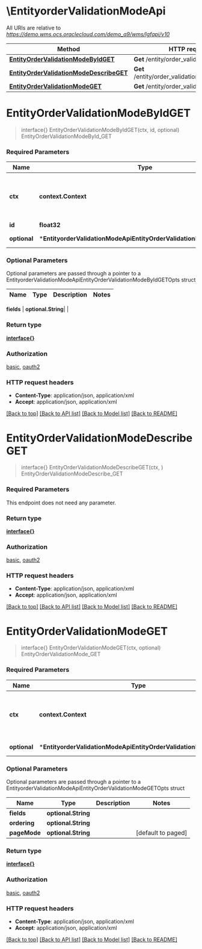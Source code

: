 # \EntityorderValidationModeApi

All URIs are relative to *https://demo.wms.ocs.oraclecloud.com/demo_a9/wms/lgfapi/v10*

Method | HTTP request | Description
------------- | ------------- | -------------
[**EntityOrderValidationModeByIdGET**](EntityorderValidationModeApi.md#EntityOrderValidationModeByIdGET) | **Get** /entity/order_validation_mode/{id} | EntityOrderValidationModeById_GET
[**EntityOrderValidationModeDescribeGET**](EntityorderValidationModeApi.md#EntityOrderValidationModeDescribeGET) | **Get** /entity/order_validation_mode/describe | EntityOrderValidationModeDescribe_GET
[**EntityOrderValidationModeGET**](EntityorderValidationModeApi.md#EntityOrderValidationModeGET) | **Get** /entity/order_validation_mode | EntityOrderValidationMode_GET


# **EntityOrderValidationModeByIdGET**
> interface{} EntityOrderValidationModeByIdGET(ctx, id, optional)
EntityOrderValidationModeById_GET



### Required Parameters

Name | Type | Description  | Notes
------------- | ------------- | ------------- | -------------
 **ctx** | **context.Context** | context for authentication, logging, cancellation, deadlines, tracing, etc.
  **id** | **float32**|  | 
 **optional** | ***EntityorderValidationModeApiEntityOrderValidationModeByIdGETOpts** | optional parameters | nil if no parameters

### Optional Parameters
Optional parameters are passed through a pointer to a EntityorderValidationModeApiEntityOrderValidationModeByIdGETOpts struct

Name | Type | Description  | Notes
------------- | ------------- | ------------- | -------------

 **fields** | **optional.String**|  | 

### Return type

[**interface{}**](interface{}.md)

### Authorization

[basic](../README.md#basic), [oauth2](../README.md#oauth2)

### HTTP request headers

 - **Content-Type**: application/json, application/xml
 - **Accept**: application/json, application/xml

[[Back to top]](#) [[Back to API list]](../README.md#documentation-for-api-endpoints) [[Back to Model list]](../README.md#documentation-for-models) [[Back to README]](../README.md)

# **EntityOrderValidationModeDescribeGET**
> interface{} EntityOrderValidationModeDescribeGET(ctx, )
EntityOrderValidationModeDescribe_GET



### Required Parameters
This endpoint does not need any parameter.

### Return type

[**interface{}**](interface{}.md)

### Authorization

[basic](../README.md#basic), [oauth2](../README.md#oauth2)

### HTTP request headers

 - **Content-Type**: application/json, application/xml
 - **Accept**: application/json, application/xml

[[Back to top]](#) [[Back to API list]](../README.md#documentation-for-api-endpoints) [[Back to Model list]](../README.md#documentation-for-models) [[Back to README]](../README.md)

# **EntityOrderValidationModeGET**
> interface{} EntityOrderValidationModeGET(ctx, optional)
EntityOrderValidationMode_GET



### Required Parameters

Name | Type | Description  | Notes
------------- | ------------- | ------------- | -------------
 **ctx** | **context.Context** | context for authentication, logging, cancellation, deadlines, tracing, etc.
 **optional** | ***EntityorderValidationModeApiEntityOrderValidationModeGETOpts** | optional parameters | nil if no parameters

### Optional Parameters
Optional parameters are passed through a pointer to a EntityorderValidationModeApiEntityOrderValidationModeGETOpts struct

Name | Type | Description  | Notes
------------- | ------------- | ------------- | -------------
 **fields** | **optional.String**|  | 
 **ordering** | **optional.String**|  | 
 **pageMode** | **optional.String**|  | [default to paged]

### Return type

[**interface{}**](interface{}.md)

### Authorization

[basic](../README.md#basic), [oauth2](../README.md#oauth2)

### HTTP request headers

 - **Content-Type**: application/json, application/xml
 - **Accept**: application/json, application/xml

[[Back to top]](#) [[Back to API list]](../README.md#documentation-for-api-endpoints) [[Back to Model list]](../README.md#documentation-for-models) [[Back to README]](../README.md)

